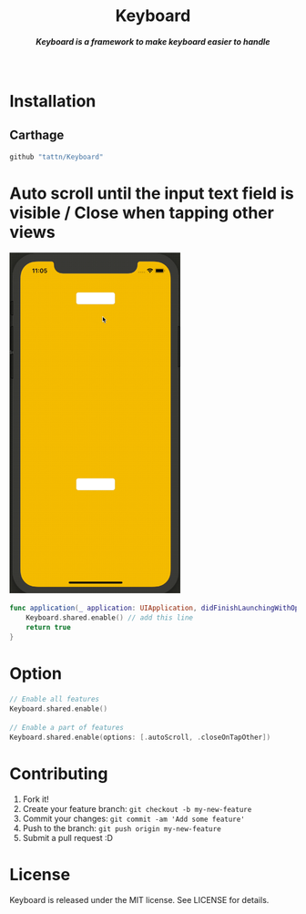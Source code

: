 <h1 align="center">Keyboard</h1>

<h5 align="center">Keyboard is a framework to make keyboard easier to handle</h5>

<br />


# Installation

## Carthage

```ruby
github "tattn/Keyboard"
```

# Auto scroll until the input text field is visible / Close when tapping other views

<img src="https://github.com/tattn/Keyboard/raw/master/docs/assets/demo_autoscroll.gif" width="300px" alt="demo" />

```swift
func application(_ application: UIApplication, didFinishLaunchingWithOptions launchOptions: [UIApplicationLaunchOptionsKey: Any]?) -> Bool {
    Keyboard.shared.enable() // add this line
    return true
}
```

# Option

```swift
// Enable all features
Keyboard.shared.enable()

// Enable a part of features
Keyboard.shared.enable(options: [.autoScroll, .closeOnTapOther])
```


# Contributing

1. Fork it!
2. Create your feature branch: `git checkout -b my-new-feature`
3. Commit your changes: `git commit -am 'Add some feature'`
4. Push to the branch: `git push origin my-new-feature`
5. Submit a pull request :D

# License

Keyboard is released under the MIT license. See LICENSE for details.
